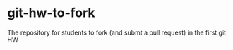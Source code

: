 git-hw-to-fork
==============

The repository for students to fork (and submt a pull request) in the first git HW

